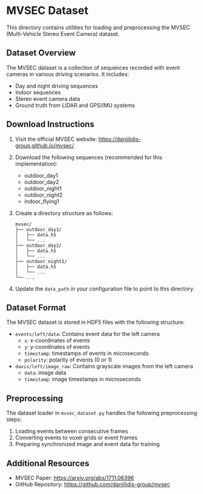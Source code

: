 # MVSEC Dataset

This directory contains utilities for loading and preprocessing the MVSEC (Multi-Vehicle Stereo Event Camera) dataset.

## Dataset Overview

The MVSEC dataset is a collection of sequences recorded with event cameras in various driving scenarios. It includes:
- Day and night driving sequences
- Indoor sequences
- Stereo event camera data
- Ground truth from LIDAR and GPS/IMU systems

## Download Instructions

1. Visit the official MVSEC website: https://daniilidis-group.github.io/mvsec/

2. Download the following sequences (recommended for this implementation):
   - outdoor_day1 
   - outdoor_day2
   - outdoor_night1
   - outdoor_night2
   - indoor_flying1

3. Create a directory structure as follows:
   ```
   mvsec/
   ├── outdoor_day1/
   │   ├── data.h5
   │   └── ...
   ├── outdoor_day2/
   │   ├── data.h5
   │   └── ...
   ├── outdoor_night1/
   │   ├── data.h5
   │   └── ...
   └── ...
   ```

4. Update the `data_path` in your configuration file to point to this directory.

## Dataset Format

The MVSEC dataset is stored in HDF5 files with the following structure:
- `events/left/data`: Contains event data for the left camera
  - `x`: x-coordinates of events
  - `y`: y-coordinates of events
  - `timestamp`: timestamps of events in microseconds
  - `polarity`: polarity of events (0 or 1)
- `davis/left/image_raw`: Contains grayscale images from the left camera
  - `data`: image data
  - `timestamp`: image timestamps in microseconds

## Preprocessing

The dataset loader in `mvsec_dataset.py` handles the following preprocessing steps:
1. Loading events between consecutive frames
2. Converting events to voxel grids or event frames
3. Preparing synchronized image and event data for training

## Additional Resources

- MVSEC Paper: https://arxiv.org/abs/1711.06396
- GitHub Repository: https://github.com/daniilidis-group/mvsec 
